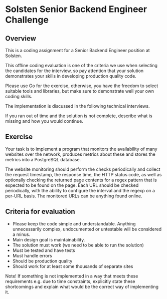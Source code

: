 # Solsten Senior Backend Engineer Challenge

## Overview

This is a coding assignment for a Senior Backend Engineer position at Solsten.

This offline coding evaluation is one of the criteria we use when selecting the candidates for the interview, so pay attention that your solution demonstrates your skills in developing production quality code.

Please use Go for the exercise, otherwise, you have the freedom to select suitable tools and libraries, but make sure to demonstrate well your own coding skills.

The implementation is discussed in the following technical interviews.

If you ran out of time and the solution is not complete, describe what is missing and how you would continue.

## Exercise

Your task is to implement a program that monitors the availability of many websites over the network, produces metrics about these and stores the metrics into a PostgreSQL database.

The website monitoring should perform the checks periodically and collect the request timestamp, the response time, the HTTP status code, as well as optionally checking the returned page contents for a regex pattern that is expected to be found on the page. Each URL should be checked periodically, with the ability to configure the interval and the regexp on a per-URL basis. The monitored URLs can be anything found online.

## Criteria for evaluation

- Please keep the code simple and understandable. Anything unnecessarily complex, undocumented or untestable will be considered a minus.
- Main design goal is maintainability.
- The solution must work (we need to be able to run the solution)
- Must be tested and have tests
- Must handle errors
- Should be production quality
- Should work for at least some thousands of separate sites

Note! If something is not implemented in a way that meets these requirements e.g. due to time constraints, explicitly state these shortcomings and explain what would be the correct way of implementing it.
